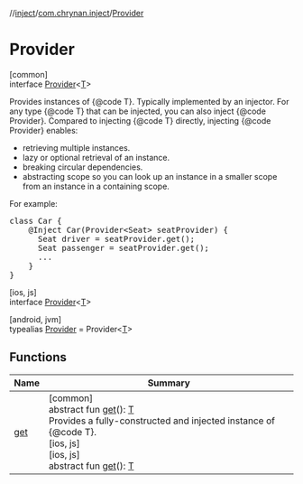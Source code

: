 //[inject](../../../index.md)/[com.chrynan.inject](../index.md)/[Provider](index.md)

# Provider

[common]\
interface [Provider](index.md)<[T](index.md)>

Provides instances of {@code T}. Typically implemented by an injector. For any type {@code T} that can be injected, you can also inject {@code Provider<T>}. Compared to injecting {@code T} directly, injecting {@code Provider<T>} enables:

<ul>
<li>retrieving multiple instances.</li>
<li>lazy or optional retrieval of an instance.</li>
<li>breaking circular dependencies.</li>
<li>abstracting scope so you can look up an instance in a smaller scope
    from an instance in a containing scope.</li>
</ul><p>For example:<pre>
class Car {
    &#064;Inject Car(Provider&lt;Seat> seatProvider) {
      Seat driver = seatProvider.get();
      Seat passenger = seatProvider.get();
      ...
    }
}</pre>

[ios, js]\
interface [Provider](index.md)<[T](index.md)>

[android, jvm]\
typealias [Provider](index.md) = Provider<[T](index.md)>

## Functions

| Name | Summary |
|---|---|
| [get](get.md) | [common]<br>abstract fun [get](get.md)(): [T](index.md)<br>Provides a fully-constructed and injected instance of {@code T}.<br>[ios, js]<br>[ios, js]<br>abstract fun [get](get.md)(): [T](index.md) |
